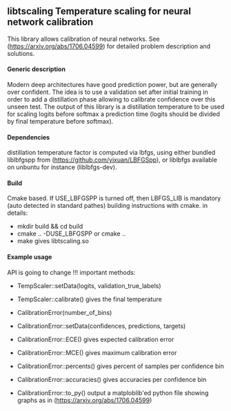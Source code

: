 ## libtscaling Temperature scaling for neural network calibration

This library allows calibration of neural networks. See  (https://arxiv.org/abs/1706.04599) for detailed problem description and solutions. 

#### Generic description
Modern deep architectures have good prediction power, but are generally over confident. The idea is to use a validation set after initial training in order to add a distillation phase allowing to calibrate confidence over this unseen test. The output of this library is a distillation temperature to be used for scaling logits before softmax a prediction time (logits should be divided by final temperature before softmax). 


#### Dependencies
distillation temperature factor is computed via lbfgs, using either bundled liblbfgspp from (https://github.com/yixuan/LBFGSpp), or liblbfgs available on unbuntu for instance (liblbfgs-dev).

#### Build
Cmake based.  If USE_LBFGSPP is turned off, then LBFGS_LIB is mandatory (auto detected in standard pathes)   building instructions with cmake.
in details:
- mkdir build && cd build
- cmake .. -DUSE_LBFGSPP    or cmake ..
- make
gives libtscaling.so

#### Example usage
API is going to change !!!
important methods: 
- TempScaler::setData(logits, validation_true_labels)
- TempScaler::calibrate() gives the final temperature

- CalibrationError(number_of_bins)
- CalibrationError::setData(confidences, predictions, targets)
- CalibrationError::ECE() gives expected calibration error
- CalibrationError::MCE() gives maximum calibration error
- CalibrationError::percents() gives percent of samples per confidence bin
- CalibrationError::accuracies() gives accuracies per confidence bin
- CalibrationError::to_py() output a matploblib'ed python file showing graphs as in  (https://arxiv.org/abs/1706.04599)

